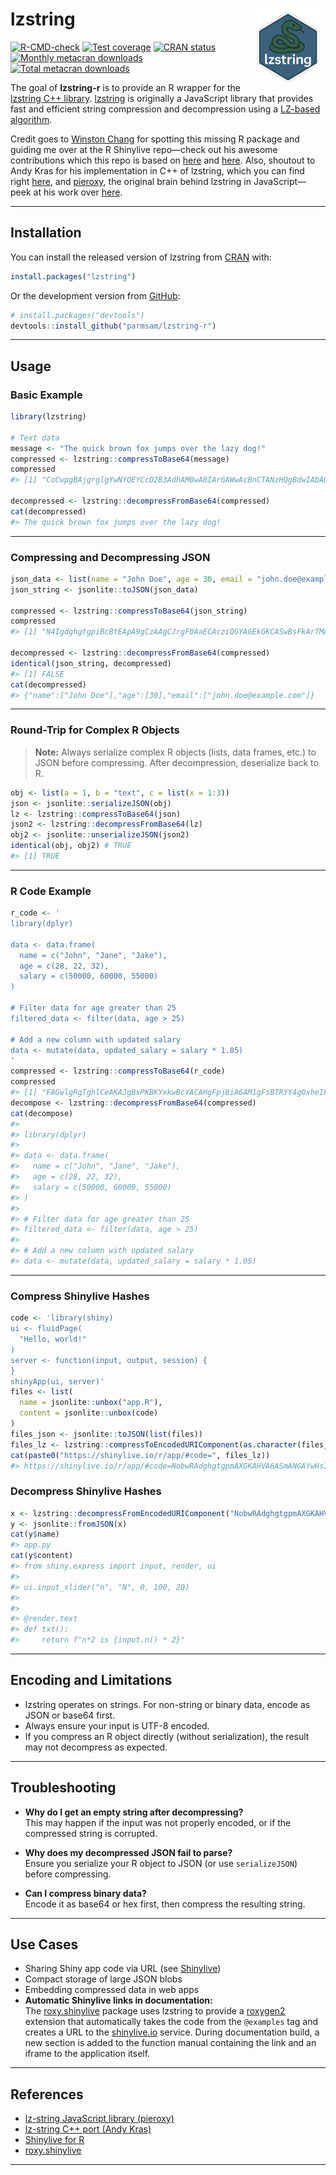 
<!-- README.md is generated from README.Rmd. Please edit that file -->

# lzstring <a href="https://parmsam.github.io/lzstring-r/"><img src="man/figures/logo.png" align="right" height="120" alt="lzstring website" /></a>

<!-- badges: start -->

[![R-CMD-check](https://github.com/parmsam/lzstring-r/actions/workflows/R-CMD-check.yaml/badge.svg)](https://github.com/parmsam/lzstring-r/actions/workflows/R-CMD-check.yaml)
[![Test
coverage](https://github.com/parmsam/lzstring-r/actions/workflows/test-coverage.yaml/badge.svg)](https://github.com/parmsam/lzstring-r/actions/workflows/test-coverage.yaml)
[![CRAN
status](https://www.r-pkg.org/badges/version/lzstring)](https://CRAN.R-project.org/package=lzstring)
[![Monthly metacran
downloads](https://cranlogs.r-pkg.org/badges/lzstring)](https://cran.r-project.org/package=lzstring)
[![Total metacran
downloads](https://cranlogs.r-pkg.org/badges/grand-total/lzstring)](https://cran.r-project.org/package=lzstring)
<!-- badges: end -->

The goal of **lzstring-r** is to provide an R wrapper for the [lzstring
C++ library](https://github.com/andykras/lz-string-cpp).
[lzstring](https://github.com/pieroxy/lz-string) is originally a
JavaScript library that provides fast and efficient string compression
and decompression using a [LZ-based
algorithm](https://en.wikipedia.org/wiki/Lempel–Ziv–Welch).

Credit goes to [Winston Chang](https://github.com/wch) for spotting this
missing R package and guiding me over at the R Shinylive repo—check out
his awesome contributions which this repo is based on
[here](https://github.com/posit-dev/r-shinylive/issues/70) and
[here](https://github.com/posit-dev/r-shinylive/pull/71). Also, shoutout
to Andy Kras for his implementation in C++ of lzstring, which you can
find right [here](https://github.com/andykras/lz-string-cpp), and
[pieroxy](https://github.com/pieroxy), the original brain behind
lzstring in JavaScript—peek at his work over
[here](https://github.com/pieroxy/lz-string).

------------------------------------------------------------------------

## Installation

You can install the released version of lzstring from
[CRAN](https://CRAN.R-project.org/package=lzstring) with:

``` r
install.packages("lzstring")
```

Or the development version from
[GitHub](https://github.com/parmsam/lzstring-r):

``` r
# install.packages("devtools")
devtools::install_github("parmsam/lzstring-r")
```

------------------------------------------------------------------------

## Usage

### Basic Example

``` r
library(lzstring)

# Text data
message <- "The quick brown fox jumps over the lazy dog!"
compressed <- lzstring::compressToBase64(message)
compressed
#> [1] "CoCwpgBAjgrglgYwNYQEYCcD2B3AdhAM0wA8IArGAWwAcBnCTANzHQgBdwIAbAQwC8AnhAAmmAOYBCIA"

decompressed <- lzstring::decompressFromBase64(compressed)
cat(decompressed)
#> The quick brown fox jumps over the lazy dog!
```

------------------------------------------------------------------------

### Compressing and Decompressing JSON

``` r
json_data <- list(name = "John Doe", age = 30, email = "john.doe@example.com")
json_string <- jsonlite::toJSON(json_data)

compressed <- lzstring::compressToBase64(json_string)
compressed
#> [1] "N4IgdghgtgpiBcBtEApA9gCzAAgCJrgF0AaECAcziQGYAGEkGKCASwBsFkArTMAOgAmBAAIwAHtAAObGHwDGaKCEIBfIA==="

decompressed <- lzstring::decompressFromBase64(compressed)
identical(json_string, decompressed)
#> [1] FALSE
cat(decompressed)
#> {"name":["John Doe"],"age":[30],"email":["john.doe@example.com"]}
```

------------------------------------------------------------------------

### Round-Trip for Complex R Objects

> **Note:** Always serialize complex R objects (lists, data frames,
> etc.) to JSON before compressing. After decompression, deserialize
> back to R.

``` r
obj <- list(a = 1, b = "text", c = list(x = 1:3))
json <- jsonlite::serializeJSON(obj)
lz <- lzstring::compressToBase64(json)
json2 <- lzstring::decompressFromBase64(lz)
obj2 <- jsonlite::unserializeJSON(json2)
identical(obj, obj2) # TRUE
#> [1] TRUE
```

------------------------------------------------------------------------

### R Code Example

``` r
r_code <- '
library(dplyr)

data <- data.frame(
  name = c("John", "Jane", "Jake"),
  age = c(28, 22, 32),
  salary = c(50000, 60000, 55000)
)

# Filter data for age greater than 25
filtered_data <- filter(data, age > 25)

# Add a new column with updated salary
data <- mutate(data, updated_salary = salary * 1.05)
'
compressed <- lzstring::compressToBase64(r_code)
compressed
#> [1] "FAGwlgRgTghlCeAKAJgBxPKBKYxkwBcYACAHgFpj8iA6AM1gFsBTRYY4gOxheIF5iAY0QAiAFIB7ABacRAGmLiYnZvMViYAa1VY57YjADmzfkMQAmABwLz5hQGZzu/QGcYIOPFPCArAAYAvwUANkCg4h9/AJwcYABiYgAxMBACZigqQhI6CQyjE0MoZkJ04gIpZWJzH2A6FLSi5AB9ahIKYjrU9JQshXziAD4qn1iEgEFkZAMuZgB3IQkQAFdGTmJZsHLiJdRqZim3DwQ8LLJKRiWiNJ6iBR295sPPUyeEYgAqYgBGGj8R4CAA=="
decompose <- lzstring::decompressFromBase64(compressed)
cat(decompose)
#> 
#> library(dplyr)
#> 
#> data <- data.frame(
#>   name = c("John", "Jane", "Jake"),
#>   age = c(28, 22, 32),
#>   salary = c(50000, 60000, 55000)
#> )
#> 
#> # Filter data for age greater than 25
#> filtered_data <- filter(data, age > 25)
#> 
#> # Add a new column with updated salary
#> data <- mutate(data, updated_salary = salary * 1.05)
```

------------------------------------------------------------------------

### Compress Shinylive Hashes

``` r
code <- 'library(shiny)
ui <- fluidPage(
  "Hello, world!"
)
server <- function(input, output, session) {
}
shinyApp(ui, server)'
files <- list(
  name = jsonlite::unbox("app.R"),
  content = jsonlite::unbox(code)
)
files_json <- jsonlite::toJSON(list(files))
files_lz <- lzstring::compressToEncodedURIComponent(as.character(files_json))
cat(paste0("https://shinylive.io/r/app/#code=", files_lz))
#> https://shinylive.io/r/app/#code=NobwRAdghgtgpmAXGKAHVA6ASmANGAYwHsIAXOMpMAGwEsAjAJykYE8AKAZwAtaJWAlAB0IAV1oACADwBaCQDNq4gCYAFKAHM47ERIlCwACTjVqRXBIDuRRtWUBCAyOEROcRgDd30ufNEQCUloSdj5UUVILIgjwyIk3Tk5giAEJEBEAXxEePlYAQXR2cQs3T3cBMAyAXSA
```

### Decompress Shinylive Hashes

``` r
x <- lzstring::decompressFromEncodedURIComponent("NobwRAdghgtgpmAXGKAHVA6VBPMAaMAYwHsIAXOcpMAMwCdiYACAZwAsBLCbDOAD1R04LFkw4xUxOmTERUAVzJ4mQiABM4dZfI4AdCPp0YuCsgH0WAGw4a6ACl2RHyxwDlnTAAzKAjJ+9MAEyeAJT64RAAAqq2GBR8ZPoaNExkCXYhiPpMOSpwZPJ0EEw0jhAAVIFioiAmihgQGUzlQQC+jvpgrQC6QA")
y <- jsonlite::fromJSON(x)
cat(y$name)
#> app.py
cat(y$content)
#> from shiny.express import input, render, ui
#> 
#> ui.input_slider("n", "N", 0, 100, 20)
#> 
#> 
#> @render.text
#> def txt():
#>     return f"n*2 is {input.n() * 2}"
```

------------------------------------------------------------------------

## Encoding and Limitations

- lzstring operates on strings. For non-string or binary data, encode as
  JSON or base64 first.  
- Always ensure your input is UTF-8 encoded.  
- If you compress an R object directly (without serialization), the
  result may not decompress as expected.

------------------------------------------------------------------------

## Troubleshooting

- **Why do I get an empty string after decompressing?**  
  This may happen if the input was not properly encoded, or if the
  compressed string is corrupted.

- **Why does my decompressed JSON fail to parse?**  
  Ensure you serialize your R object to JSON (or use `serializeJSON`)
  before compressing.

- **Can I compress binary data?**  
  Encode it as base64 or hex first, then compress the resulting string.

------------------------------------------------------------------------

## Use Cases

- Sharing Shiny app code via URL (see
  [Shinylive](https://shinylive.io/r/app/))
- Compact storage of large JSON blobs
- Embedding compressed data in web apps
- **Automatic Shinylive links in documentation:**  
  The
  [roxy.shinylive](https://github.com/insightsengineering/roxy.shinylive)
  package uses lzstring to provide a
  [roxygen2](https://roxygen2.r-lib.org/) extension that automatically
  takes the code from the `@examples` tag and creates a URL to the
  [shinylive.io](https://shinylive.io/r/app/) service. During
  documentation build, a new section is added to the function manual
  containing the link and an iframe to the application itself.

------------------------------------------------------------------------

## References

- [lz-string JavaScript library
  (pieroxy)](https://github.com/pieroxy/lz-string)
- [lz-string C++ port (Andy
  Kras)](https://github.com/andykras/lz-string-cpp)
- [Shinylive for R](https://github.com/posit-dev/r-shinylive)
- [roxy.shinylive](https://github.com/insightsengineering/roxy.shinylive)

------------------------------------------------------------------------
